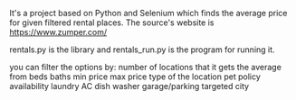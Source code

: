 It's a project based on Python and Selenium which finds the average price for given filtered rental places.
The source's website is https://www.zumper.com/

rentals.py is the library and rentals_run.py is the program for running it.

you can filter the options by:
number of locations that it gets the average from 
beds 
baths
min price
max price 
type of the location 
pet policy  
availability
laundry
AC
dish washer 
garage/parking
targeted city 